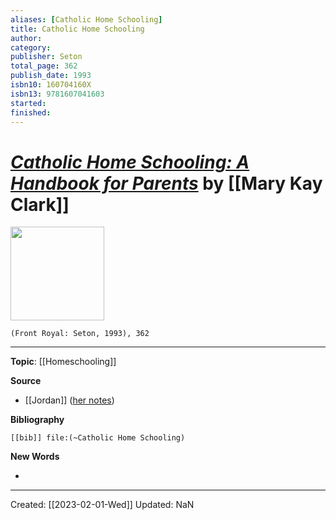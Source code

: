 ```yaml
---
aliases: [Catholic Home Schooling]
title: Catholic Home Schooling
author: 
category: 
publisher: Seton
total_page: 362
publish_date: 1993
isbn10: 160704160X
isbn13: 9781607041603
started: 
finished: 
---
```

# *[Catholic Home Schooling: A Handbook for Parents](https://setonbooks.com/parent-resources/520-catholic-home-schooling.html)* by [[Mary Kay Clark]]

<img src="https://external-content.duckduckgo.com/iu/?u=https%3A%2F%2Fi.pinimg.com%2F736x%2Fcd%2F57%2F86%2Fcd57865909844486184659ba77a6a71c--robert-fox-home-schooling.jpg&f=1&nofb=1&ipt=9094af1b38a212d00a5712611585db668aa4adf23a6a6e75642a78b4bc86c306&ipo=images" width=150>

`(Front Royal: Seton, 1993), 362`

--- 
**Topic**: [[Homeschooling]]

**Source**
- [[Jordan]] ([her notes](https://docs.google.com/document/d/1-V2joQU5214BVpwwlLJuaNJzJPpABqNRmzEHtZfhgAY/edit))


**Bibliography**

```query
[[bib]] file:(~Catholic Home Schooling)
```
 

**New Words**

- 

---
Created: [[2023-02-01-Wed]]
Updated: NaN
